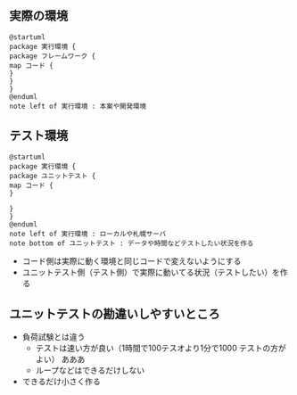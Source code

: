 ## 実際の環境

```
@startuml
package 実行環境 {
package フレームワーク {
map コード {
}
}
}
@enduml
note left of 実行環境 : 本案や開発環境
```

## テスト環境

```
@startuml
package 実行環境 {
package ユニットテスト {
map コード {
}

}
}
@enduml
note left of 実行環境 : ローカルや札幌サーバ
note bottom of ユニットテスト : データや時間などテストしたい状況を作る
```
- コード側は実際に動く環境と同じコードで変えないようにする
- ユニットテスト側（テスト側）で実際に動いてる状況（テストしたい）を作る

## ユニットテストの勘違いしやすいところ
- 負荷試験とは違う
  - テストは速い方が良い（1時間で100テスオより1分で1000 テストの方がよい）
あああ
  - ループなどはできるだけしない
- できるだけ小さく作る
